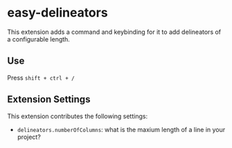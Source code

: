 # easy-delineators

This extension adds a command and keybinding for it to add delineators of a configurable length.

## Use

Press `shift + ctrl + /`

## Extension Settings

This extension contributes the following settings:

* `delineators.numberOfColumns`: what is the maxium length of a line in your project?
